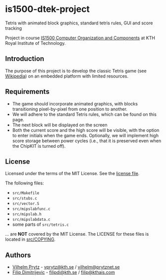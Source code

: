 # is1500-dtek-project

Tetris with animated block graphics, standard tetris rules, GUI and score tracking

Project in course [IS1500 Computer Organization and Components](https://www.kth.se/student/kurser/kurs/IS1500?l=en) at KTH Royal Institute of Technology.

## Introduction

The purpose of this project is to develop the classic Tetris game (see [Wikipedia](https://en.wikipedia.org/wiki/Tetris)) on an
embedded platform with limited resources.

## Requirements

- The game should incorporate animated graphics, with blocks transitioning pixel-by-pixel from one position to another.
- We will adhere to the standard Tetris rules, which can be found on this page.
- The next block will be displayed on the screen
- Both the current score and the high score will be visible, with the option to enter initials when the game ends. Optionally, we will implement high score storage between power cycles (i.e., that it is preserved even when the ChipKIT is turned off).

## License

Licensed under the terms of the MIT License. See the [license file](LICENSE).

The following files:

- `src/Makefile`
- `src/stubs.c`
- `src/vector.S`
- `src/mipslabfunc.c`
- `src/mipslab.h`
- `src/mipslabdata.c`
- some parts of `src/tetris.c`

... are **NOT** covered by the MIT License. The LICENSE for these files is located in [src/COPYING](src/COPYING).

## Authors

- [Vilhelm Prytz](https://github.com/vilhelmprytz) - vprytz@kth.se / vilhelm@prytznet.se
- [Filip Dimitrijevic](https://github.com/FilipDimitrijevic97) - filipdi@kth.se / filip@kthais.com
